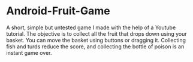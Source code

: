 # Android-Fruit-Game
A short, simple but untested game I made with the help of a Youtube tutorial. The objective is to collect all the fruit that drops down using your basket. You can move the basket using buttons or dragging it. Collecting fish and turds reduce the score, and collecting the bottle of poison is an instant game over.
